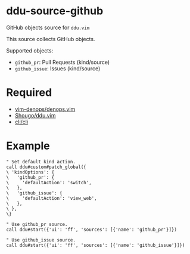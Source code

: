 # ddu-source-github
GitHub objects source for `ddu.vim`

This source collects GitHub objects.

Supported objects:

- `github_pr`: Pull Requests (kind/source)
- `github_issue`: Issues (kind/source)

# Required
* [vim-denops/denops.vim](https://github.com/vim-denops/denops.vim)
* [Shougo/ddu.vim](https://github.com/Shougo/ddu.vim)
* [cli/cli](https://github.com/cli/cli)

# Example
```vim
" Set default kind action.
call ddu#custom#patch_global({
\ 'kindOptions': {
\   'github_pr': {
\     'defaultAction': 'switch',
\   },
\   'github_issue': {
\     'defaultAction': 'view_web',
\   },
\ },
\}

" Use github_pr source.
call ddu#start({'ui': 'ff', 'sources': [{'name': 'github_pr'}]})

" Use github_issue source.
call ddu#start({'ui': 'ff', 'sources': [{'name': 'github_issue'}]})
```
